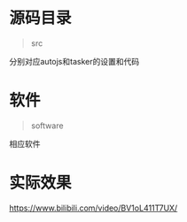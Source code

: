 # 源码目录

> src 

分别对应autojs和tasker的设置和代码

# 软件

> software

相应软件


# 实际效果

https://www.bilibili.com/video/BV1oL411T7UX/